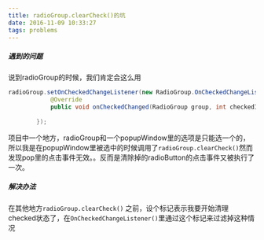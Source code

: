 ```yaml
---
title: radioGroup.clearCheck()的坑
date: 2016-11-09 10:33:27
tags: problems
---
```

##### 遇到的问题
说到radioGroup的时候，我们肯定会这么用

```java
radioGroup.setOnCheckedChangeListener(new RadioGroup.OnCheckedChangeListener() {
            @Override
            public void onCheckedChanged(RadioGroup group, int checkedId) {
      
        });
```

项目中一个地方，radioGroup和一个popupWindow里的选项是只能选一个的，所以我是在popupWindow里被选中的时候调用了`radioGroup.clearCheck()`然而发现pop里的点击事件无效。。反而是清除掉的radioButton的点击事件又被执行了一次。

##### 解决办法
在其他地方`radioGroup.clearCheck()` 之前，设个标记表示我要开始清理checked状态了，在`OnCheckedChangeListener()`里通过这个标记来过滤掉这种情况